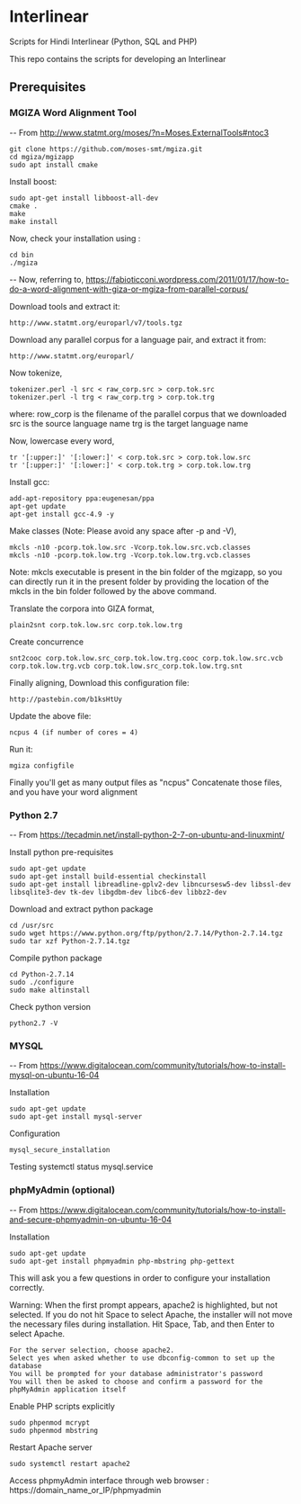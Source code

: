 # Interlinear
Scripts for Hindi Interlinear (Python, SQL and PHP)

This repo contains the scripts for developing an Interlinear

## Prerequisites

### MGIZA Word Alignment Tool 
-- From http://www.statmt.org/moses/?n=Moses.ExternalTools#ntoc3

	git clone https://github.com/moses-smt/mgiza.git
	cd mgiza/mgizapp
	sudo apt install cmake

Install boost: 
	
	sudo apt-get install libboost-all-dev
	cmake .
	make
	make install

Now, check your installation using : 
	
	cd bin 
	./mgiza

-- Now, referring to, https://fabioticconi.wordpress.com/2011/01/17/how-to-do-a-word-alignment-with-giza-or-mgiza-from-parallel-corpus/

Download tools and extract it: 

	http://www.statmt.org/europarl/v7/tools.tgz

Download any parallel corpus for a language pair, and extract it from: 

	http://www.statmt.org/europarl/

Now tokenize,

	tokenizer.perl -l src < raw_corp.src > corp.tok.src
	tokenizer.perl -l trg < raw_corp.trg > corp.tok.trg

where: row_corp is the filename of the parallel corpus that we downloaded 
    src is the source language name
    trg is the target language name

Now, lowercase every word,
	
	tr '[:upper:]' '[:lower:]' < corp.tok.src > corp.tok.low.src
	tr '[:upper:]' '[:lower:]' < corp.tok.trg > corp.tok.low.trg

Install gcc:
	
	add-apt-repository ppa:eugenesan/ppa
	apt-get update
	apt-get install gcc-4.9 -y

Make classes (Note: Please avoid any space after -p and -V),
	
	mkcls -n10 -pcorp.tok.low.src -Vcorp.tok.low.src.vcb.classes
	mkcls -n10 -pcorp.tok.low.trg -Vcorp.tok.low.trg.vcb.classes

Note: mkcls executable is present in the bin folder of the mgizapp, so you can directly run it in the present folder by providing the location of the mkcls in the bin folder followed by the above command.

Translate the corpora into GIZA format,
	
	plain2snt corp.tok.low.src corp.tok.low.trg

Create concurrence
	
	snt2cooc corp.tok.low.src_corp.tok.low.trg.cooc corp.tok.low.src.vcb corp.tok.low.trg.vcb corp.tok.low.src_corp.tok.low.trg.snt

Finally aligning,
Download this configuration file: 
	
	http://pastebin.com/b1ksHtUy

Update the above file: 
	
	ncpus 4 (if number of cores = 4)

Run it: 
	
	mgiza configfile	

Finally you'll get as many output files as "ncpus"
	Concatenate those files, and you have your word alignment

### Python 2.7
-- From https://tecadmin.net/install-python-2-7-on-ubuntu-and-linuxmint/

Install python pre-requisites

	sudo apt-get update
	sudo apt-get install build-essential checkinstall	
	sudo apt-get install libreadline-gplv2-dev libncursesw5-dev libssl-dev libsqlite3-dev tk-dev libgdbm-dev libc6-dev libbz2-dev

Download and extract python package
	
	cd /usr/src
	sudo wget https://www.python.org/ftp/python/2.7.14/Python-2.7.14.tgz
	sudo tar xzf Python-2.7.14.tgz

Compile python package
	
	cd Python-2.7.14
	sudo ./configure
	sudo make altinstall

Check python version
	
	python2.7 -V

### MYSQL
-- From https://www.digitalocean.com/community/tutorials/how-to-install-mysql-on-ubuntu-16-04

Installation
	
	sudo apt-get update
	sudo apt-get install mysql-server

Configuration
	
	mysql_secure_installation

Testing
	systemctl status mysql.service

### phpMyAdmin (optional)
-- From https://www.digitalocean.com/community/tutorials/how-to-install-and-secure-phpmyadmin-on-ubuntu-16-04

Installation
	
	sudo apt-get update
	sudo apt-get install phpmyadmin php-mbstring php-gettext

This will ask you a few questions in order to configure your installation correctly.

Warning: When the first prompt appears, apache2 is highlighted, but not selected. If you do not hit Space to select Apache, the installer will not move the necessary files during installation. Hit Space, Tab, and then Enter to select Apache.

    For the server selection, choose apache2.
    Select yes when asked whether to use dbconfig-common to set up the database
    You will be prompted for your database administrator's password
    You will then be asked to choose and confirm a password for the phpMyAdmin application itself

Enable PHP scripts explicitly
    
    sudo phpenmod mcrypt   
    sudo phpenmod mbstring

Restart Apache server
	
	sudo systemctl restart apache2

Access phpmyAdmin interface through web browser : https://domain_name_or_IP/phpmyadmin